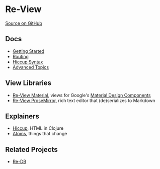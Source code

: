 # Re-View

[Source on GitHub](/mhuebert/re-view)

## Docs

- [Getting Started](Getting-Started)
- [Routing](Re-View-Routing)
- [Hiccup Syntax](Hiccup-Syntax)
- [Advanced Topics](Advanced-Topics)

## View Libraries

- [Re-View Material](/mhuebert/re-view-material), views for Google's [Material Design Components](https://github.com/material-components/material-components-web)
- [Re-View ProseMirror](/mhuebert/re-view-prosemirror), rich text editor that (de)serializes to Markdown

## Explainers

- [Hiccup](./Hiccup-Syntax), HTML in Clojure
- [Atoms](../Atoms), things that change

## Related Projects

- [Re-DB](/mhuebert/re-db)

